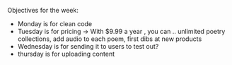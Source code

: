 Objectives for the week:
- Monday is for clean code
- Tuesday is for pricing
-> With $9.99 a year , you can .. unlimited poetry collections, add audio to each poem, first dibs at new products
- Wednesday is for sending it to users to test out?
- thursday is for uploading content